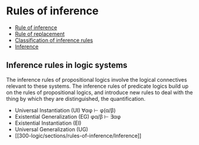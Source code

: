 # Rules of inference


- [Rule of inference](./rule-of-inference.md)
- [Rule of replacement](./rule-of-replacement.md)
- [Classification of inference rules](./inference-rules-classification.md)
- [Inference](./inference.md)

## Inference rules in logic systems

The inference rules of propositional logics involve the logical connectives relevant to these systems. The inference rules of predicate logics build up on the rules of propositional logics, and introduce new rules to deal with the thing by which they are distinguished, the quantification.

* Universal Instantiation (UI)      ∀αφ ⊢ φ(α/β)
* Existential Generalization (EG)   φα/β ⊢ ∃αφ
* Existential Instantiation (EI)
* Universal Generalization (UG)
* [[300-logic/sections/rules-of-inference/Inference]]
